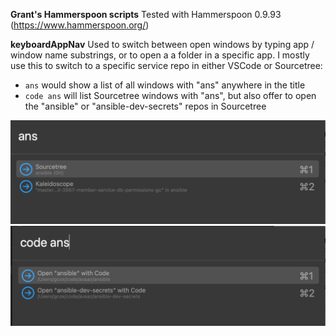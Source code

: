 **Grant's Hammerspoon scripts**
Tested with Hammerspoon 0.9.93 (https://www.hammerspoon.org/)


**keyboardAppNav**
Used to switch between open windows by typing app / window name substrings, or to open a a folder in a specific app.  I mostly use this to switch to a specific service repo in either VSCode or Sourcetree:

* `ans` would show a list of all windows with "ans" anywhere in the title
* `code ans` will list Sourcetree windows with "ans", but also offer to open the "ansible" or "ansible-dev-secrets" repos in Sourcetree

![Searching for "ans"](./keyboardAppNav/ans-search.png)
![Searching for "code ans"](./keyboardAppNav/code-ans-search.png)
